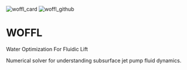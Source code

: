 ![woffl_card](https://github.com/kwellis/woffl/assets/62774251/b3726906-21b8-4574-a0c6-127d56e24680)
![woffl_github](https://github.com/kwellis/woffl/assets/62774251/6a6d438e-66a0-40dd-a9bc-eca3bef30e6c)

# WOFFL
Water Optimization For Fluidic Lift

Numerical solver for understanding subsurface jet pump fluid dynamics.
